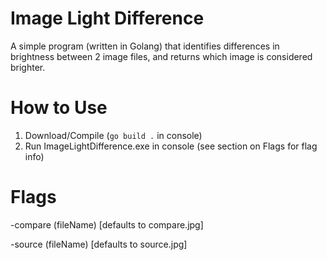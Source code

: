# Image Light Difference
A simple program (written in Golang) that identifies differences in brightness between 2 image files, and returns which image is considered brighter.

# How to Use
1. Download/Compile (`go build .` in console)
2. Run ImageLightDifference.exe in console (see section on Flags for flag info)

# Flags
-compare (fileName) [defaults to compare.jpg]

-source (fileName) [defaults to source.jpg]
